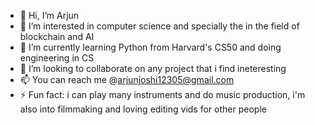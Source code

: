 - 👋 Hi, I’m Arjun
- 👀 I’m interested in computer science and specially the in the field of blockchain and AI
- 🌱 I’m currently learning Python from Harvard's CS50 and doing engineering in CS
- 💞️ I’m looking to collaborate on any project that i find ineteresting 
- 📫 You can reach me @arjunjoshi12305@gmail.com
- ⚡ Fun fact: i can play many instruments and do music production, i'm also into filmmaking and loving editing vids for other people 

<!---
arjunjoshitoo/arjunjoshitoo is a ✨ special ✨ repository because its `README.md` (this file) appears on your GitHub profile.
You can click the Preview link to take a look at your changes.
--->
